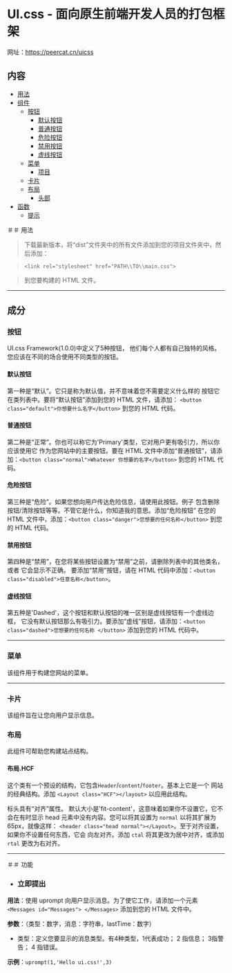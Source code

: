 # UI.css - 面向原生前端开发人员的打包框架

网址：https://peercat.cn/uicss

## 内容

- [用法](#usage)
- [组件](#components)
    - [按钮](#button)
        - [默认按钮](#default-button)
        - [普通按钮](#normal-button)
        - [危险按钮](#danger-button)
        - [禁用按钮](#disabled-button)
        - [虚线按钮](#dashed-button)
    - [菜单](#menu)
      - [项目](#item)
    - [卡片](#card)
    - [布局](#layout)
        - [头部](#layouthead)
- [函数](#functions)
    - [提示](#uprompt)

＃＃ 用法
> 下载最新版本，将“dist”文件夹中的所有文件添加到您的项目文件夹中，然后添加：

> `<link rel="stylesheet" href="PATH\\TO\\main.css">`

> 到您要构建的 HTML 文件。

---

## 成分

### **按钮**
UI.css Framework(1.0.0)中定义了5种按钮，
 他们每个人都有自己独特的风格。您应该在不同的场合使用不同类型的按钮。

#### 默认按钮

第一种是“默认”。它只是称为默认值，并不意味着您不需要定义什么样的
按钮它在类列表中。要将“默认按钮”添加到您的 HTML 文件，请添加：
`<button class="default">你想要什么名字</button>`
到您的 HTML 代码。

#### 普通按钮

第二种是“正常”。你也可以称它为'Primary'类型，它对用户更有吸引力，所以你应该使用它
作为您网站中的主要按钮。要在 HTML 文件中添加“普通按钮”，请添加：`<button class="normal">Whatever
你想要的名字</button>`
到您的 HTML 代码。

#### 危险按钮

第三种是“危险”。如果您想向用户传达危险信息，请使用此按钮。例子
包含删除按钮/清除按钮等等。不管它是什么，你知道我的意思。添加“危险按钮”
在您的 HTML 文件中，添加：`<button class="danger">您想要的任何名称</button>`
到您的 HTML 代码。

#### 禁用按钮

第四种是“禁用”，在您将某些按钮设置为“禁用”之前，请删除列表中的其他类名，或者
它会显示不正确。
要添加“禁用”按钮，请在 HTML 代码中添加：`<button class="disabled">任意名称</button>`。

#### 虚线按钮

第五种是'Dashed'，这个按钮和默认按钮的唯一区别是虚线按钮有一个虚线边框，
它没有默认按钮那么有吸引力。要添加“虚线”按钮，请添加：`<button class="dashed">您想要的任何名称
</button>` 添加到您的 HTML 代码中。

---

### **菜单**

该组件用于构建您网站的菜单。

---

### **卡片**

该组件旨在让您向用户显示信息。

### **布局**

此组件可帮助您构建站点结构。

#### 布局.HCF

这个类有一个预设的结构，它包含`Header`/`content`/`footer`。基本上它是一个
网站的经典结构。添加 `<Layout class="HCF"></layout>` 以应用此结构。

 标头具有“对齐”属性。
默认大小是'fit-content'，这意味着如果你不设置它，它不会在有时显示
head 元素中没有内容。您可以将其设置为 `normal` 以将其扩展为 65px，就像这样：
`<header class="head normal"></Layout>`。至于对齐设置，如果你不设置任何东西，它会
向左对齐。添加 `ctal` 将其更改为居中对齐，或添加 `rtal` 更改为右对齐。

---
＃＃ 功能

- ### **立即提出**

**用法**：使用 uprompt 向用户显示消息。为了使它工作，请添加一个元素`<Messages id="Messages">
</Messages>` 添加到您的 HTML 文件中。

**参数**：（类型：数字，消息：字符串，lastTime：数字）

- 类型：定义您要显示的消息类型。有4种类型，1代表成功；
2 指信息； 3指警告； 4 指错误。

**示例**：`uprompt(1,'Hello ui.css!',3)`
